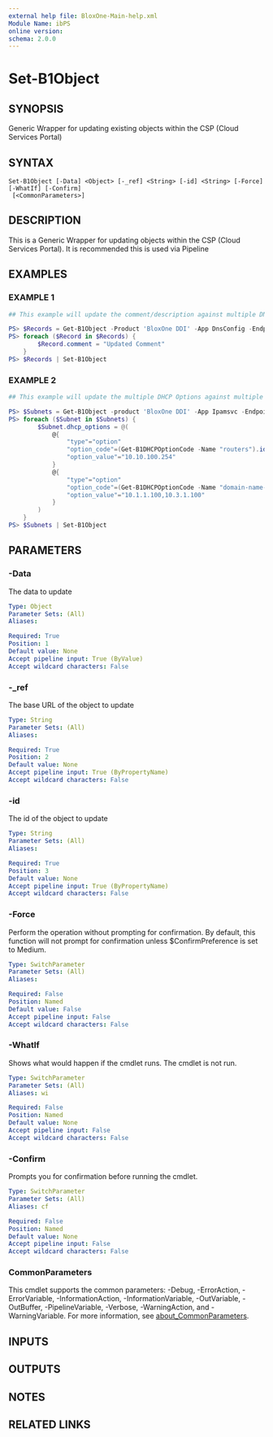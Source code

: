 ```yaml
---
external help file: BloxOne-Main-help.xml
Module Name: ibPS
online version:
schema: 2.0.0
---
```


# Set-B1Object

## SYNOPSIS
Generic Wrapper for updating existing objects within the CSP (Cloud Services Portal)

## SYNTAX

```
Set-B1Object [-Data] <Object> [-_ref] <String> [-id] <String> [-Force] [-WhatIf] [-Confirm]
 [<CommonParameters>]
```

## DESCRIPTION
This is a Generic Wrapper for updating objects within the CSP (Cloud Services Portal).
It is recommended this is used via Pipeline

## EXAMPLES

### EXAMPLE 1
```powershell
## This example will update the comment/description against multiple DNS Records

PS> $Records = Get-B1Object -Product 'BloxOne DDI' -App DnsConfig -Endpoint /dns/record -Filters @('absolute_zone_name~"mydomain.corp." and type=="a"') -Fields comment
PS> foreach ($Record in $Records) {
        $Record.comment = "Updated Comment"
    }
PS> $Records | Set-B1Object
```

### EXAMPLE 2
```powershell
## This example will update the multiple DHCP Options against multiple Subnets

PS> $Subnets = Get-B1Object -product 'BloxOne DDI' -App Ipamsvc -Endpoint /ipam/subnet -tfilter '("BuiltWith"=="ibPS")' -Fields name,dhcp_options,tags
PS> foreach ($Subnet in $Subnets) {
        $Subnet.dhcp_options = @(
            @{
                "type"="option"
                "option_code"=(Get-B1DHCPOptionCode -Name "routers").id
                "option_value"="10.10.100.254"
            }
            @{
                "type"="option"
                "option_code"=(Get-B1DHCPOptionCode -Name "domain-name-servers").id
                "option_value"="10.1.1.100,10.3.1.100"
            }
        )
    }
PS> $Subnets | Set-B1Object
```

## PARAMETERS

### -Data
The data to update

```yaml
Type: Object
Parameter Sets: (All)
Aliases:

Required: True
Position: 1
Default value: None
Accept pipeline input: True (ByValue)
Accept wildcard characters: False
```

### -_ref
The base URL of the object to update

```yaml
Type: String
Parameter Sets: (All)
Aliases:

Required: True
Position: 2
Default value: None
Accept pipeline input: True (ByPropertyName)
Accept wildcard characters: False
```

### -id
The id of the object to update

```yaml
Type: String
Parameter Sets: (All)
Aliases:

Required: True
Position: 3
Default value: None
Accept pipeline input: True (ByPropertyName)
Accept wildcard characters: False
```

### -Force
Perform the operation without prompting for confirmation.
By default, this function will not prompt for confirmation unless $ConfirmPreference is set to Medium.

```yaml
Type: SwitchParameter
Parameter Sets: (All)
Aliases:

Required: False
Position: Named
Default value: False
Accept pipeline input: False
Accept wildcard characters: False
```

### -WhatIf
Shows what would happen if the cmdlet runs.
The cmdlet is not run.

```yaml
Type: SwitchParameter
Parameter Sets: (All)
Aliases: wi

Required: False
Position: Named
Default value: None
Accept pipeline input: False
Accept wildcard characters: False
```

### -Confirm
Prompts you for confirmation before running the cmdlet.

```yaml
Type: SwitchParameter
Parameter Sets: (All)
Aliases: cf

Required: False
Position: Named
Default value: None
Accept pipeline input: False
Accept wildcard characters: False
```

### CommonParameters
This cmdlet supports the common parameters: -Debug, -ErrorAction, -ErrorVariable, -InformationAction, -InformationVariable, -OutVariable, -OutBuffer, -PipelineVariable, -Verbose, -WarningAction, and -WarningVariable. For more information, see [about_CommonParameters](http://go.microsoft.com/fwlink/?LinkID=113216).

## INPUTS

## OUTPUTS

## NOTES

## RELATED LINKS
